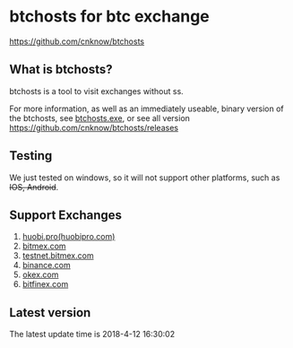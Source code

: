 btchosts for btc exchange
=====================================

https://github.com/cnknow/btchosts

What is btchosts?
----------------

btchosts is a tool to visit exchanges without ss.

For more information, as well as an immediately useable, binary version of
the btchosts, see <a href="https://github.com/cnknow/btchosts/releases/download/v0.3/btchosts.exe">btchosts.exe</a>, or see all version
https://github.com/cnknow/btchosts/releases

Testing
-------

We just tested on windows, so it will not support other platforms, such as <s>IOS, Android</s>.

Support Exchanges
-------

1. <a href="https://www.huobipro.com/zh-cn/" target="_blank" >huobi.pro(huobipro.com)</a>
2. <a href="https://bitmex.com" target="_blank" >bitmex.com</a>
3. <a href="https://testnet.bitmex.com" target="_blank" >testnet.bitmex.com</a>
4. <a href="https://www.binance.com/tradeDetail.html" target="_blank" >binance.com</a>
5. <a href="https://okex.com" target="_blank" >okex.com</a>
6. <a href="https://bitfinex.com" target="_blank" >bitfinex.com</a>


Latest version
-------
The latest update time is 2018-4-12 16:30:02